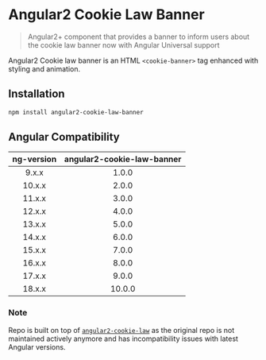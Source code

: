 # Angular2 Cookie Law Banner

> Angular2+ component that provides a banner to inform users about the cookie law banner now with Angular Universal support

Angular2 Cookie law banner is an HTML `<cookie-banner>` tag enhanced with styling and animation.

## Installation

```bash
npm install angular2-cookie-law-banner
```

## Angular Compatibility

| ng-version | angular2-cookie-law-banner |
| :--------: | :------------------------: |
|   9.x.x    |           1.0.0            |
|   10.x.x   |           2.0.0            |
|   11.x.x   |           3.0.0            |
|   12.x.x   |           4.0.0            |
|   13.x.x   |           5.0.0            |
|   14.x.x   |           6.0.0            |
|   15.x.x   |           7.0.0            |
|   16.x.x   |           8.0.0            |
|   17.x.x   |           9.0.0            |
|   18.x.x   |           10.0.0           |

### Note

Repo is built on top of [`angular2-cookie-law`](https://github.com/andreasonny83/angular2-cookie-law) as the original repo is not maintained actively anymore and has incompatibility issues with latest Angular versions.
